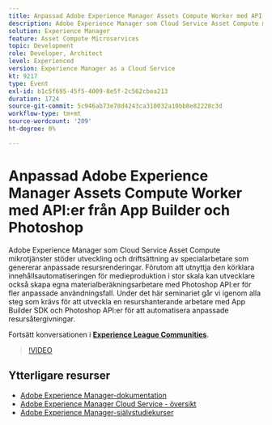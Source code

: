 ```yaml
---
title: Anpassad Adobe Experience Manager Assets Compute Worker med API:er från App Builder och Photoshop
description: Adobe Experience Manager som Cloud Service Asset Compute mikrotjänster stöder utveckling och driftsättning av specialarbetare som genererar anpassade resursrenderingar. Förutom att utnyttja den körklara innehållsautomatiseringen för medieproduktion i stor skala kan utvecklare också skapa egna materialberäkningsarbetare med Photoshop API:er för fler anpassade användningsfall. Under det här seminariet går vi igenom alla steg som krävs för att utveckla en resurshanterande arbetare med App Builder SDK och Photoshop API:er för att automatisera anpassade resursåtergivningar.
solution: Experience Manager
feature: Asset Compute Microservices
topic: Development
role: Developer, Architect
level: Experienced
version: Experience Manager as a Cloud Service
kt: 9217
type: Event
exl-id: b1c5f695-45f5-4009-8e5f-2c562cbea213
duration: 1724
source-git-commit: 5c946ab73e78d4243ca310032a10bb8e82228c3d
workflow-type: tm+mt
source-wordcount: '209'
ht-degree: 0%

---
```


# Anpassad Adobe Experience Manager Assets Compute Worker med API:er från App Builder och Photoshop

Adobe Experience Manager som Cloud Service Asset Compute mikrotjänster stöder utveckling och driftsättning av specialarbetare som genererar anpassade resursrenderingar. Förutom att utnyttja den körklara innehållsautomatiseringen för medieproduktion i stor skala kan utvecklare också skapa egna materialberäkningsarbetare med Photoshop API:er för fler anpassade användningsfall. Under det här seminariet går vi igenom alla steg som krävs för att utveckla en resurshanterande arbetare med App Builder SDK och Photoshop API:er för att automatisera anpassade resursåtergivningar.

Fortsätt konversationen i **[Experience League Communities](https://adobe.ly/3F6f5sG)**.

>[!VIDEO](https://video.tv.adobe.com/v/337769/?quality=12&learn=on&hidetitle=true)

## Ytterligare resurser

- [Adobe Experience Manager-dokumentation](https://experienceleague.adobe.com/docs/experience-manager-cloud-service.html?lang=sv-SE)
- [Adobe Experience Manager Cloud Service - översikt](https://experienceleague.adobe.com/docs/experience-manager-cloud-service/overview/home.html?lang=sv-SE)
- [Adobe Experience Manager-självstudiekurser](https://experienceleague.adobe.com/docs/experience-manager-tutorials.html?lang=sv-SE)
